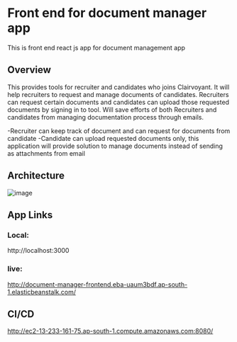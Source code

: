 # Front end for document manager app #

This is front end react js app for document management app

## Overview ##

This provides tools for recruiter and candidates who joins Clairvoyant.  It will help recruiters to request and manage documents of candidates. Recruiters can request certain documents and candidates can upload those requested documents by signing in to tool. Will save efforts of both Recruiters and candidates from managing documentation process through emails.

-Recruiter can keep track of document and can request for documents from candidate
-Candidate can upload requested documents only, this application will provide solution to manage documents instead of sending as attachments from email

## Architecture ##

![image](https://user-images.githubusercontent.com/113005533/193248876-87d3c507-7c80-4d3f-94e6-d860299bbe57.png)


## App Links ##

### Local: ###
http://localhost:3000

### live: ### 
http://document-manager-frontend.eba-uaum3bdf.ap-south-1.elasticbeanstalk.com/

## CI/CD ##
http://ec2-13-233-161-75.ap-south-1.compute.amazonaws.com:8080/

